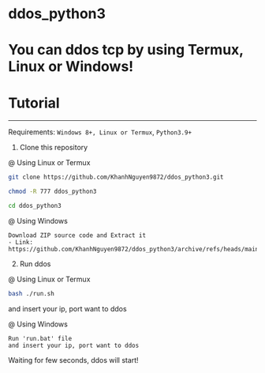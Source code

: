 # ddos_python3
# You can ddos tcp by using Termux, Linux or Windows!

# Tutorial
----
Requirements: `Windows 8+, Linux or Termux`, `Python3.9+`


1. Clone this repository

@ Using Linux or Termux
```bash
git clone https://github.com/KhanhNguyen9872/ddos_python3.git
```
```bash
chmod -R 777 ddos_python3
```
```bash
cd ddos_python3
```

@ Using Windows
```
Download ZIP source code and Extract it
- Link: https://github.com/KhanhNguyen9872/ddos_python3/archive/refs/heads/main.zip
```

2. Run ddos

@ Using Linux or Termux
```bash
bash ./run.sh
```
and insert your ip, port want to ddos

@ Using Windows

```
Run 'run.bat' file
and insert your ip, port want to ddos
```

Waiting for few seconds, ddos will start!
